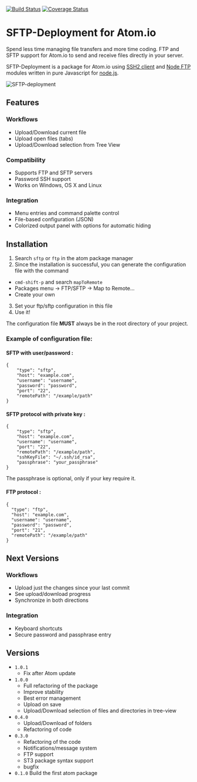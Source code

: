 [![Build Status](https://travis-ci.org/amoussard/sftp-deployment.svg?branch=evol%2F3-upload-selection)](https://travis-ci.org/amoussard/sftp-deployment)
[![Coverage Status](https://img.shields.io/coveralls/amoussard/sftp-deployment.svg)](https://coveralls.io/r/amoussard/sftp-deployment)

# SFTP-Deployment for Atom.io

Spend less time managing file transfers and more time coding. FTP and SFTP support for Atom.io to send and receive files directly in your server.

SFTP-Deployment is a package for Atom.io using [SSH2 client](https://github.com/mscdex/ssh2) and [Node FTP](https://github.com/mscdex/node-ftp) modules written in pure Javascript for [node.js](http://nodejs.org/).

![SFTP-deployment](https://atom.io/assets/packages-d6c259ff67b995961012620be1e26678.gif "SFTP-deployment")

## Features

### Workflows
* Upload/Download current file
* Upload open files (tabs)
* Upload/Download selection from Tree View

### Compatibility
* Supports FTP and SFTP servers
* Password SSH support
* Works on Windows, OS X and Linux

### Integration
* Menu entries and command palette control
* File-based configuration (JSON)
* Colorized output panel with options for automatic hiding

## Installation

1. Search `sftp` or `ftp` in the atom package manager
2. Since the installation is successful, you can generate the configuration file with the command
  * `cmd-shift-p` and search `mapToRemote`
  * Packages menu -> FTP/SFTP -> Map to Remote...
  * Create your own
3. Set your ftp/sftp configuration in this file
4. Use it!

The configuration file **MUST** always be in the root directory of your project.

### Example of configuration file:

#### SFTP with user/password :
```
{
    "type": "sftp",
    "host": "example.com",
    "username": "username",
    "password": "password",
    "port": "22",
    "remotePath": "/example/path"
}
```

#### SFTP protocol with private key :
```
{
    "type": "sftp",
    "host": "example.com",
    "username": "username",
    "port": "22",
    "remotePath": "/example/path",
    "sshKeyFile": "~/.ssh/id_rsa",
    "passphrase": "your_passphrase"
}
```
The passphrase is optional, only if your key require it.

#### FTP protocol :
```
{
  "type": "ftp",
  "host": "example.com",
  "username": "username",
  "password": "password",
  "port": "21",
  "remotePath": "/example/path"
}
```

## Next Versions

### Workflows
* Upload just the changes since your last commit
* See upload/download progress
* Synchronize in both directions

### Integration
* Keyboard shortcuts
* Secure password and passphrase entry

## Versions
* `1.0.1`
  * Fix after Atom update
* `1.0.0`
  * Full refactoring of the package
  * Improve stability
  * Best error management
  * Upload on save
  * Upload/Download selection of files and directories in tree-view
* `0.4.0`
  * Upload/Download of folders
  * Refactoring of code
* `0.3.0`
  * Refactoring of the code
  * Notifications/message system
  * FTP support
  * ST3 package syntax support
  * bugfix
* `0.1.0` Build the first atom package
